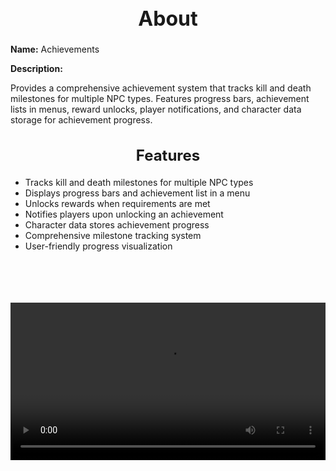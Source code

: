<h1 style="text-align:center; font-size:2rem; font-weight:bold;">About</h1>

**Name:**
Achievements

**Description:**

Provides a comprehensive achievement system that tracks kill and death milestones for multiple NPC types. Features progress bars, achievement lists in menus, reward unlocks, player notifications, and character data storage for achievement progress.

<h2 style="text-align:center; font-size:1.5rem; font-weight:bold;">Features</h2>

- Tracks kill and death milestones for multiple NPC types
- Displays progress bars and achievement list in a menu
- Unlocks rewards when requirements are met
- Notifies players upon unlocking an achievement
- Character data stores achievement progress
- Comprehensive milestone tracking system
- User-friendly progress visualization

<br><br>

<p align="center">
  <video width="900" style="max-width:100%; margin-bottom: 40px; margin-top: 20px;" controls>
    <source src="https://github.com/bleonheart/bleonheart.github.io/raw/refs/heads/main/docs/assets/Achievements.mp4" type="video/mp4">
    Your browser does not support the video tag.
  </video>
</p>

<br><br>

